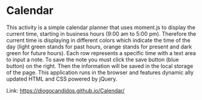 # Calendar

This activity is a simple calendar planner that uses moment.js to display the current time, starting in business hours (9:00 am to 5:00 pm). Therefore the current time is displaying in different colors which indicate the time of the day (light green stands for past hours, orange stands for present and dark green for future hours). Each row represents a specific time with a text area to input a note. To  save the note you must click the save button (blue button) on the right. Then the information will be saved in the local storage of the page. This application runs in the browser and features dynamic ally updated HTML and CSS powered by jQuery.

Link: https://diogocandidos.github.io/Calendar/


